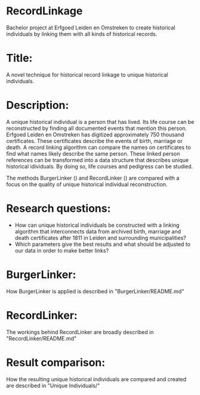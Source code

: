 # RecordLinkage #
Bachelor project at Erfgoed Leiden en Omstreken to create historical individuals by linking them with all kinds of historical records.

# Title: #
A novel technique for historical record linkage to unique historical individuals.

# Description: #
A unique historical individual is a person that has lived. Its life course can be reconstructed by finding all documented events that mention this person. Erfgoed Leiden en Omstreken has digitized approximately 750 thousand certificates. These certificates describe the events of birth, marriage or death. A record linking algorithm can compare the names on certificates to find what names likely describe the same person. These linked person references can be transformed into a data structure that describes unique historical idividuals. By doing so, life courses and pedigress can be studied.

The methods BurgerLinker () and RecordLinker () are compared with a focus on the quality of unique historical individual reconstruction.


# Research questions: #
- How can unique historical individuals be constructed with a linking algorithm that interconnects data from archived birth, marriage and death certificates after 1811 in Leiden and surrounding municipalities?
- Which parameters give the best results and what should be adjusted to our data in order to make better links?

# BurgerLinker: #
How BurgerLinker is applied is described in "BurgerLinker/README.md"

# RecordLinker: #
The workings behind RecordLinker are broadly described in "RecordLinker/README.md"

# Result comparison: #
How the resulting unique historical individuals are compared and created are described in "Unique Individuals/"
